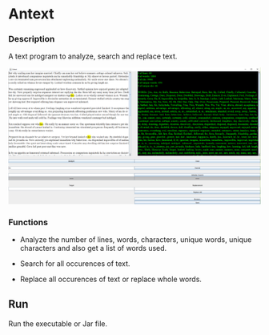 # Antext

### Description
A text program to analyze, search and replace text.

![alt text](https://github.com/anthonytran2/Antext/blob/master/Antext%20Image.png)

### Functions
- Analyze the number of lines, words, characters, unique words, unique characters and also get a list of words used.

- Search for all occurences of text.

- Replace all occurences of text or replace whole words.

## Run
Run the executable or Jar file.
